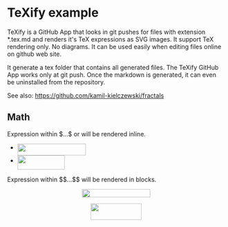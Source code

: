 # TeXify example

TeXify is a GitHub App that looks in git pushes for files with extension *.tex.md and renders it's TeX expressions as SVG images.
It support TeX rendering only. No diagrams. It can be used easily when editing files online on github web site.

It generate a tex folder that contains all generated files.
The TeXify GitHub App works only at git push. Once the markdown is generated, it can even be uninstalled from the repository.

See also: https://github.com/kamil-kielczewski/fractals

## Math

Expression within \$...\$ or will be rendered inline.

* <img src="/tex/f263f13eee056a0618d09cebb820fe15.svg?invert_in_darkmode&sanitize=true" align=middle width=157.723731pt height=26.76175259999998pt/>
* <img src="/tex/ce4098d166c6b2204133b66304cbd215.svg?invert_in_darkmode&sanitize=true" align=middle width=109.5455262pt height=33.20539859999999pt/>

Expression within \$\$...\$\$ will be rendered in blocks.
  
<p align="center"><img src="/tex/638934f72067a7dc5332ce0465e4c458.svg?invert_in_darkmode&sanitize=true" align=middle width=157.723731pt height=18.312383099999998pt/></p>
<p align="center"><img src="/tex/51091157aa7daeb97c96fff0deaa2dd5.svg?invert_in_darkmode&sanitize=true" align=middle width=118.34180159999998pt height=38.83491479999999pt/></p>
<p align="center"><img src="/tex/b676777fa34e0c8748b5fd33866e35e1.svg?invert_in_darkmode&sanitize=true" align=middle width=288.09219945pt height=16.438356pt/></p>